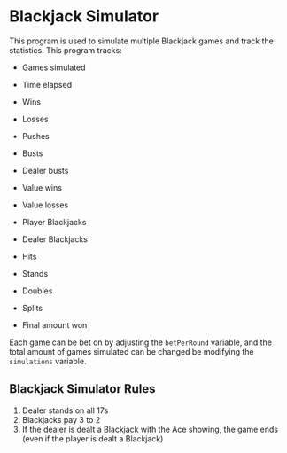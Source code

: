 # Blackjack Simulator

This program is used to simulate multiple Blackjack games and track the statistics. This program tracks:

- Games simulated
- Time elapsed

- Wins
- Losses
- Pushes

- Busts
- Dealer busts

- Value wins
- Value losses

- Player Blackjacks
- Dealer Blackjacks

- Hits
- Stands
- Doubles
- Splits

- Final amount won

Each game can be bet on by adjusting the `betPerRound` variable,
and the total amount of games simulated can be changed be modifying the `simulations` variable.

## Blackjack Simulator Rules
1. Dealer stands on all 17s
2. Blackjacks pay 3 to 2
3. If the dealer is dealt a Blackjack with the Ace showing, the game ends (even if the player is dealt a Blackjack)